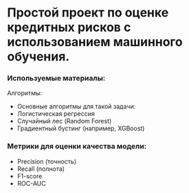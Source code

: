 # Простой проект по оценке кредитных рисков с использованием машинного обучения.

### Используемые материалы:
Алгоритмы:
- Основные алгоритмы для такой задачи:
- Логистическая регрессия
- Случайный лес (Random Forest)
- Градиентный бустинг (например, XGBoost)
### Метрики для оценки качества модели:
- Precision (точность)
- Recall (полнота)
- F1-score
- ROC-AUC
